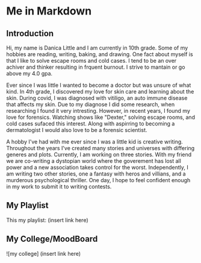 # Me in Markdown 
## Introduction
Hi, my name is Danica Little and I am currently in 10th grade. Some of my hobbies are reading, writing, baking, and drawing. One fact about myself is that I like to solve escape rooms and cold cases. I tend to be an over achiver and thinker resulting in frquent burnout. I strive to mantain or go above my 4.0 gpa. 

Ever since I was little I wanted to become a doctor but was unsure of what kind. In 4th grade, I discovered my love for skin care and learning about the skin. During covid, I was diagnosed with vitiligo, an auto immune disease that affects my skin. Due to my diagnose I did some research, when researching I found it very intresting. However, in recent years, I found my love for forensics. Watching shows like "Dexter," solving escape rooms, and cold cases sufaced this interest. Along with aspirring to becoming a dermatologist I would also love to be a forensic scientist.

A hobby I've had with me ever since I was a little kid is creative writing. Throughout the years I've created many stories and universes with differing generes and plots. Currently, I am working on three stories. With my friend we are co-writing a dystopian world where the goverement has lost all power and a new association takes control for the worst. Independently, I am writing two other stories, one a fantasy with heros and villians, and a murderous psychological thriller. One day, I hope to feel confident enough in my work to submit it to writing contests.

## My Playlist
This my playlist: (insert link here)
## My College/MoodBoard
![my college] (insert link here)